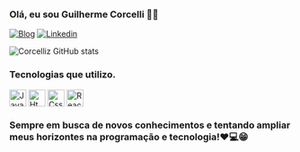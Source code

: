 
### Olá, eu sou Guilherme Corcelli 🖐🏼

[![Blog](https://img.shields.io/website?label=Corcelli-Portfolio.com&style=for-the-badge&url=https://sujeitoprogramador.com/)](https://corcelliportfolio.netlify.app)
[![Linkedin](https://img.shields.io/badge/LinkedIn-0077B5?style=for-the-badge&logo=linkedin&logoColor=white)](https://www.linkedin.com/in/guilherme-da-silva-corcelli-7b5514220/) 

![Corcelliz GitHub stats](https://github-readme-stats.vercel.app/api?username=Corcelliz&show_icons=true&theme=transparent)
<br/>
### Tecnologias que utilizo.

<div style="display: block-inline">
    <img align="center" height="30px" alt="JavaScript" src="https://img.shields.io/badge/JavaScript-F7DF1E?style=for-the-badge&logo=javascript&logoColor=black"/>
    <img align="center" height="30px" alt="Html" src="https://img.shields.io/badge/HTML5-E34F26?style=for-the-badge&logo=html5&logoColor=white"/>
    <img align="center" height="30px" alt="Css" src="https://img.shields.io/badge/CSS3-1572B6?style=for-the-badge&logo=css3&logoColor=white"/>
    <img align="center" height="30px" alt="React" src="https://img.shields.io/badge/Vue.js-4FC08D.svg?style=for-the-badge&logo=vuedotjs&logoColor=white"/>
</div>

### Sempre em busca de novos conhecimentos e tentando ampliar meus horizontes na programação e tecnologia!❤️💻😁
